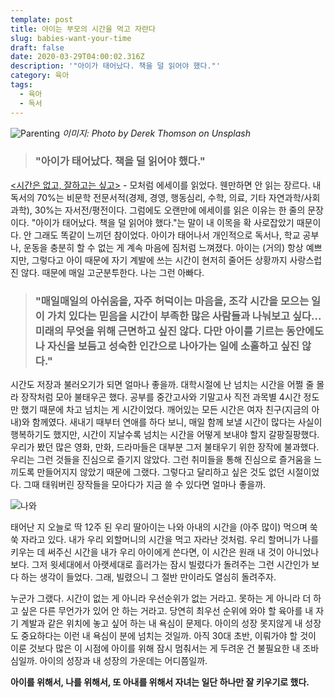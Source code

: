 ```yaml
---
template: post
title: 아이는 부모의 시간을 먹고 자란다
slug: babies-want-your-time
draft: false
date: 2020-03-29T04:00:02.316Z
description: '"아이가 태어났다. 책을 덜 읽어야 했다."'
category: 육아
tags:
  - 육아
  - 독서
---
```

![Parenting](https://images.unsplash.com/photo-1516733725897-1aa73b87c8e8?ixlib=rb-1.2.1&auto=format&fit=crop&w=1350&q=80 "Parenting")
_이미지: Photo by Derek Thomson on Unsplash_

> ### "아이가 태어났다. 책을 덜 읽어야 했다."

[<시간은 없고, 잘하고는 싶고>](https://www.aladin.co.kr/shop/wproduct.aspx?ItemId=234055487) - 모처럼 에세이를 읽었다. 웬만하면 안 읽는 장르다. 내 독서의 70%는 비문학 전문서적(경제, 경영, 행동심리, 수학, 의료, 기타 자연과학/사회과학), 30%는 자서전/평전이다. 그럼에도 오랜만에 에세이를 읽은 이유는 한 줄의 문장이다. "아이가 태어났다. 책을 덜 읽어야 했다."는 말이 내 이목을 확 사로잡았기 때문이다. 안 그래도 똑같이 느끼던 참이었다. 아이가 태어나서 개인적으로 독서나, 학교 공부나, 운동을 충분히 할 수 없는 게 계속 마음에 짐처럼 느껴졌다. 아이는 (거의) 항상 예쁘지만, 그렇다고 아이 때문에 자기 계발에 쓰는 시간이 현저히 줄어든 상황까지 사랑스럽진 않다. 때문에 매일 고군분투한다. 나는 그런 아빠다.

> ### "매일매일의 아쉬움을, 자주 허덕이는 마음을, 조각 시간을 모으는 일이 가치 있다는 믿음을 시간이 부족한 많은 사람들과 나눠보고 싶다... 미래의 무엇을 위해 근면하고 싶진 않다. 다만 아이를 기르는 동안에도 나 자신을 보듬고 성숙한 인간으로 나아가는 일에 소홀하고 싶진 않다."

시간도 저장과 불러오기가 되면 얼마나 좋을까. 대학시절에 난 넘치는 시간을 어쩔 줄 몰라 장작처럼 모아 불태우곤 했다. 공부를 중간고사와 기말고사 직전 과목별 4시간 정도만 했기 때문에 차고 넘치는 게 시간이었다. 깨어있는 모든 시간은 여자 친구(지금의 아내)와 함께였다. 새내기 때부터 연애를 하다 보니, 매일 함께 보낼 시간이 많다는 사실이 행복하기도 했지만, 시간이 지날수록 넘치는 시간을 어떻게 보내야 할지 갈팡질팡했다. 우리가 봤던 많은 영화, 만화, 드라마들은 대부분 그저 불태우기 위한 장작에 불과했다. 우리는 그런 것들을 진심으로 즐기지 않았다. 그런 취미들을 통해 진심으로 즐거움을 느끼도록 만들어지지 않았기 때문에 그랬다. 그렇다고 달리하고 싶은 것도 없던 시절이었다. 그때 태워버린 장작들을 모아다가 지금 쓸 수 있다면 얼마나 좋을까.

![나와 ](https://t1.daumcdn.net/thumb/R1280x0.fjpg/?fname=http://t1.daumcdn.net/brunch/service/user/4exS/image/c7HeNjsJpmYjstSJG1xQiCf5ppY.jpg "나와 딸")

태어난 지 오늘로 딱 12주 된 우리 딸아이는 나와 아내의 시간을 (아주 많이) 먹으며 쑥쑥 자라고 있다. 내가 우리 외할머니의 시간을 먹고 자라난 것처럼. 우리 할머니가 나를 키우는 데 써주신 시간을 내가 우리 아이에게 쓴다면, 이 시간은 원래 내 것이 아니었나 보다. 그저 윗세대에서 아랫세대로 흘러가는 잠시 빌렸다가 돌려주는 그런 시간인가 보다 하는 생각이 들었다. 그래, 빌렸으니 그 절반 만이라도 열심히 돌려주자.

누군가 그랬다. 시간이 없는 게 아니라 우선순위가 없는 거라고. 못하는 게 아니라 더 하고 싶은 다른 무언가가 있어 안 하는 거라고. 당연히 최우선 순위에 와야 할 육아를 내 자기 계발과 같은 위치에 놓고 싶어 하는 내 욕심이 문제다. 아이의 성장 못지않게 내 성장도 중요하다는 이런 내 욕심이 분에 넘치는 것일까. 아직 30대 초반, 이뤄가야 할 것이 이룬 것보다 많은 이 시점에 아이를 위해 잠시 멈춰서는 게 두려운 건 불필요한 내 조바심일까. 아이의 성장과 내 성장의 가운데는 어디쯤일까.

**아이를 위해서, 나를 위해서, 또 아내를 위해서 자녀는 일단 하나만 잘 키우기로 했다.**
